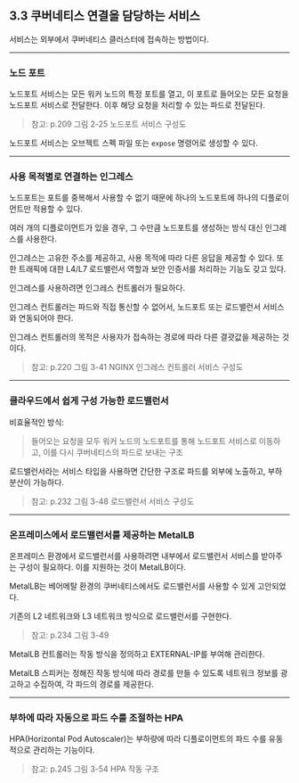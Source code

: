 ## 3.3 쿠버네티스 연결을 담당하는 서비스

서비스는 외부에서 쿠버네티스 클러스터에 접속하는 방법이다.

------

### 노드 포트

노드포트 서비스는 모든 워커 노드의 특정 포트를 열고, 이 포트로 들어오는 모든 요청을 노드포트 서비스로 전달한다. 이후 해당 요청을 처리할 수 있는 파드로 전달된다.

> 참고: p.209 그림 2-25 노드포트 서비스 구성도

노드포트 서비스는 오브젝트 스펙 파일 또는 `expose` 명령어로 생성할 수 있다.

------

### 사용 목적별로 연결하는 인그레스

노드포트는 포트를 중복해서 사용할 수 없기 때문에 하나의 노드포트에 하나의 디플로이먼트만 적용할 수 있다.

여러 개의 디플로이먼트가 있을 경우, 그 수만큼 노드포트를 생성하는 방식 대신 인그레스를 사용한다.

인그레스는 고유한 주소를 제공하고, 사용 목적에 따라 다른 응답을 제공할 수 있다. 또한 트래픽에 대한 L4/L7 로드밸런서 역할과 보안 인증서를 처리하는 기능도 갖고 있다.

인그레스를 사용하려면 인그레스 컨트롤러가 필요하다.

인그레스 컨트롤러는 파드와 직접 통신할 수 없어서, 노드포트 또는 로드밸런서 서비스와 연동되어야 한다.

인그레스 컨트롤러의 목적은 사용자가 접속하는 경로에 따라 다른 결괏값을 제공하는 것이다.

> 참고: p.220 그림 3-41 NGINX 인그레스 컨트롤러 서비스 구성도

------

### 클라우드에서 쉽게 구성 가능한 로드밸런서

비효율적인 방식:

> 들어오는 요청을 모두 워커 노드의 노드포트를 통해 노드포트 서비스로 이동하고, 이를 다시 쿠버네티스의 파드로 보내는 구조

로드밸런서라는 서비스 타입을 사용하면 간단한 구조로 파드를 외부에 노출하고, 부하 분산이 가능하다.

> 참고: p.232 그림 3-48 로드밸런서 서비스 구성도

------

### 온프레미스에서 로드밸런서를 제공하는 MetalLB

온프레미스 환경에서 로드밸런서를 사용하려면 내부에서 로드밸런서 서비스를 받아주는 구성이 필요하다. 이를 지원하는 것이 MetalLB이다.

MetalLB는 베어메탈 환경의 쿠버네티스에서도 로드밸런서를 사용할 수 있게 고안되었다.

기존의 L2 네트워크와 L3 네트워크 방식으로 로드밸런서를 구현한다.

> 참고: p.234 그림 3-49

MetalLB 컨트롤러는 작동 방식을 정의하고 EXTERNAL-IP를 부여해 관리한다.

MetalLB 스피커는 정해진 작동 방식에 따라 경로를 만들 수 있도록 네트워크 정보를 광고하고 수집하여, 각 파드의 경로를 제공한다.

------

### 부하에 따라 자동으로 파드 수를 조절하는 HPA

HPA(Horizontal Pod Autoscaler)는 부하량에 따라 디플로이먼트의 파드 수를 유동적으로 관리하는 기능이다.

> 참고: p.245 그림 3-54 HPA 작동 구조
